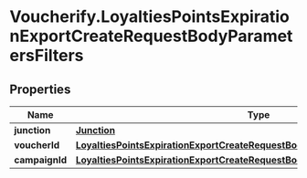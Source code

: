 # Voucherify.LoyaltiesPointsExpirationExportCreateRequestBodyParametersFilters

## Properties

Name | Type | Description | Notes
------------ | ------------- | ------------- | -------------
**junction** | [**Junction**](Junction.md) |  | [optional] 
**voucherId** | [**LoyaltiesPointsExpirationExportCreateRequestBodyParametersFiltersVoucherId**](LoyaltiesPointsExpirationExportCreateRequestBodyParametersFiltersVoucherId.md) |  | [optional] 
**campaignId** | [**LoyaltiesPointsExpirationExportCreateRequestBodyParametersFiltersCampaignId**](LoyaltiesPointsExpirationExportCreateRequestBodyParametersFiltersCampaignId.md) |  | [optional] 


